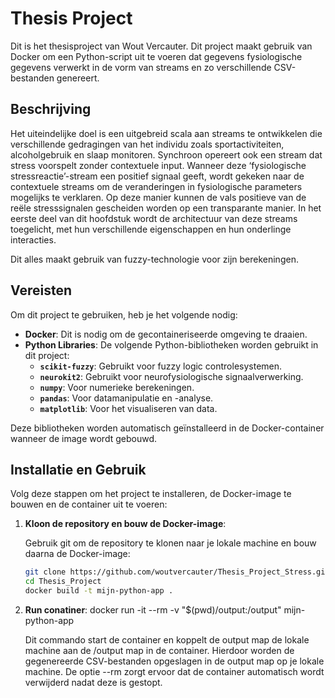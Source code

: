 # Thesis Project

Dit is het thesisproject van Wout Vercauter. Dit project maakt gebruik van Docker om een Python-script uit te voeren dat gegevens fysiologische gegevens verwerkt in de vorm van streams en zo verschillende CSV-bestanden genereert.

## Beschrijving

Het uiteindelijke doel is een uitgebreid scala aan streams te ontwikkelen die verschillende gedragingen van het individu zoals sportactiviteiten, alcoholgebruik en slaap monitoren. Synchroon opereert ook een stream dat stress voorspelt zonder contextuele input. Wanneer deze ‘fysiologische stressreactie’-stream een positief signaal geeft, wordt gekeken naar de contextuele streams om de veranderingen in fysiologische parameters mogelijks te verklaren. Op deze manier kunnen de vals positieve van de reële stresssignalen gescheiden worden op een transparante manier. In het eerste deel van dit hoofdstuk wordt de architectuur van deze streams toegelicht, met hun verschillende eigenschappen en hun onderlinge interacties.

Dit alles maakt gebruik van fuzzy-technologie voor zijn berekeningen.

## Vereisten

Om dit project te gebruiken, heb je het volgende nodig:

- **Docker**: Dit is nodig om de gecontaineriseerde omgeving te draaien.
- **Python Libraries**: De volgende Python-bibliotheken worden gebruikt in dit project:
  - **`scikit-fuzzy`**: Gebruikt voor fuzzy logic controlesystemen.
  - **`neurokit2`**: Gebruikt voor neurofysiologische signaalverwerking.
  - **`numpy`**: Voor numerieke berekeningen.
  - **`pandas`**: Voor datamanipulatie en -analyse.
  - **`matplotlib`**: Voor het visualiseren van data.

Deze bibliotheken worden automatisch geïnstalleerd in de Docker-container wanneer de image wordt gebouwd.

## Installatie en Gebruik

Volg deze stappen om het project te installeren, de Docker-image te bouwen en de container uit te voeren:

1. **Kloon de repository en bouw de Docker-image**:

   Gebruik git om de repository te klonen naar je lokale machine en bouw daarna de Docker-image:

   ```bash
   git clone https://github.com/woutvercauter/Thesis_Project_Stress.git
   cd Thesis_Project
   docker build -t mijn-python-app .

2. **Run conatiner**:
   docker run -it --rm -v "$(pwd)/output:/output" mijn-python-app

   Dit commando start de container en koppelt de output map de lokale machine aan de /output map in de container. Hierdoor worden de gegenereerde CSV-bestanden opgeslagen in de output map op je lokale machine. De optie --rm zorgt ervoor dat de container automatisch wordt verwijderd nadat deze is gestopt.
